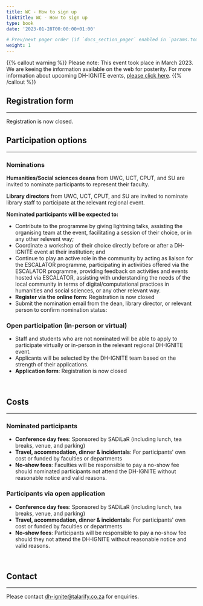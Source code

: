 ```yaml
---
title: WC - How to sign up
linktitle: WC - How to sign up
type: book
date: '2023-01-28T00:00:00+01:00'

# Prev/next pager order (if `docs_section_pager` enabled in `params.toml`)
weight: 1
---
```


{{% callout warning %}}
Please note: This event took place in March 2023. We are keeing the information available on the web for posterity.
For more information about upcoming DH-IGNITE events, [please click here](../../../#event).
{{% /callout %}}

## Registration form
---

Registration is now closed.

## Participation options
---

### Nominations

**Humanities/Social sciences deans** from UWC, UCT, CPUT, and SU are invited to nominate participants to represent their faculty.

**Library directors** from UWC, UCT, CPUT, and SU are invited to nominate library staff to participate at the relevant regional event.

**Nominated participants will be expected to:**

- Contribute to the programme by giving lightning talks, assisting the organising team at the event, facilitating a session of their choice, or in any other relevent way;
- Coordinate a workshop of their choice directly before or after a DH-IGNITE event at their institution; and
- Continue to play an active role in the community by acting as liaison for the ESCALATOR programme, participating in activiities offered via the ESCALATOR programme, providing feedback on activities and events hosted via ESCALATOR, assisting with understanding the needs of the local community in terms of digital/computational practices in humanities and social sciences, or any other relevant way.
- **Register via the online form**:  Registration is now closed
- Submit the nomination email from the dean, library director, or relevant person to confirm nomination status:

### Open participation (in-person or virtual)

- Staff and students who are not nominated will be able to apply to participate virtually or in-person in the relevant regional DH-IGNITE event.
- Applicants will be selected by the DH-IGNITE team based on the strength of their applications.
- **Application form**: Registration is now closed

<br>

## Costs
---

### Nominated participants

- **Conference day fees**: Sponsored by SADiLaR (including lunch, tea breaks, venue, and parking)
- **Travel, accommodation, dinner & incidentals**: For participants' own cost or funded by faculties or departments
- **No-show fees**: Faculties will be responsible to pay a no-show fee should nominated participants not attend the DH-IGNITE without reasonable notice and valid reasons.

### Participants via open application

- **Conference day fees**: Sponsored by SADiLaR (including lunch, tea breaks, venue, and parking)
- **Travel, accommodation, dinner & incidentals**: For participants' own cost or funded by faculties or departments
- **No-show fees**: Participants will be responsible to pay a no-show fee should they not attend the DH-IGNITE without reasonable notice and valid reasons.

<br>

## Contact
---

Please contact [dh-ignite@talarify.co.za](mailto:dh-ignite@talarify.co.za) for enquiries.
